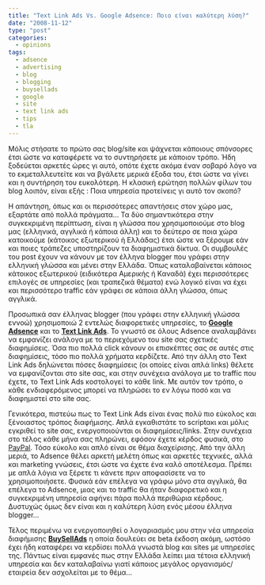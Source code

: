 ```yaml
---
title: "Text Link Ads Vs. Google Adsence: Ποιο είναι καλύτερη λύση?"
date: "2008-11-12"
type: "post"
categories:
  - opinions
tags:
  - adsence
  - advertising
  - blog
  - blogging
  - buysellads
  - google
  - site
  - text link ads
  - tips
  - tla
---
```


Μόλις στήσατε το πρώτο σας blog/site και ψάχνεται κάποιους σπόνσορες έτσι ώστε να καταφέρετε να το συντηρήσετε με κάποιον τρόπο. Ήδη ξοδεύεται αρκετές ώρες γι αυτό, οπότε έχετε ακόμα έναν σοβαρό λόγο να το εκμεταλλευτείτε και να βγάλετε μερικά έξοδα του, έτσι ώστε να γίνει και η συντήρηση του ευκολότερη. Η κλασική ερώτηση πολλών φίλων του blog λοιπόν, είναι εξής : Ποια υπηρεσία προτείνεις γι αυτό τον σκοπό?

Η απάντηση, όπως και οι περισσότερες απαντήσεις στον χώρο μας, εξαρτάτε από πολλά πράγματα&#8230; Τα δύο σημαντικότερα στην συγκεκριμένη περίπτωση, είναι η γλώσσα που χρησιμοποιούμε στο blog μας (ελληνικά, αγγλικά ή κάποια άλλη) και το δεύτερο σε ποια χώρα κατοικούμε (κάτοικος εξωτερικού ή Ελλάδας) έτσι ώστε να ξέρουμε εάν και ποιες τράπεζες υποστηρίζουν τα διαφημιστικά δίκτυα. Οι συμβουλές του post έχουν να κάνουν με τον έλληνα blogger που γράφει στην ελληνική γλώσσα και μένει στην Ελλάδα. Όπως καταλαβαίνεται κάποιος κάτοικος εξωτερικού (ειδικότερα Αμερικής ή Καναδά) έχει περισσότερες επιλογές σε υπηρεσίες (και τραπεζικά θέματα) ενώ λογικό είναι να έχει και περισσότερο traffic εάν γράφει σε κάποια άλλη γλώσσα, όπως αγγλικά.

Προσωπικά σαν έλληνας blogger (που γράφει στην ελληνική γλώσσα εννοώ) χρησιμοποιώ 2 εντελώς διαφορετικές υπηρεσίες, το [**Google Adsence**](http://www.google.com/adsense/ "Google Adsense") και το [**Text Link Ads**](http://www.text-link-ads.com/ "Text Link Ads"). Το γνωστό σε όλους Adsence αναλαμβάνει να εμφανίζει ανάλογα με το περιεχόμενο του site σας σχετικές διαφημίσεις. Όσα πιο πολλά click κάνουν οι επισκέπτες σας σε αυτές στις διαφημίσεις, τόσο πιο πολλά χρήματα κερδίζετε. Από την άλλη στο Text Link Ads δηλώνεται πόσες διαφημίσεις (οι οποίες είναι απλά links) θέλετε να εμφανίζονται στο site σας, και στην συνέχεια ανάλογα με το traffic που έχετε, το Text Link Ads κοστολογεί το κάθε link. Με αυτόν τον τρόπο, ο κάθε ενδιαφερόμενος μπορεί να πληρώσει το εν λόγω ποσό και να διαφημιστεί στο site σας.

Γενικότερα, πιστεύω πως το Text Link Ads είναι ένας πολύ πιο εύκολος και ξένοιαστος τρόπος διαφήμισης. Απλά εγκαθιστάτε το scriptακι και μόλις εγκριθεί το site σας, ενεργοποιούνται οι διαφημίσεις/links. Στην συνέχεια στο τέλος κάθε μήνα σας πληρώνει, εφόσον έχετε κέρδος φυσικά, στο [PayPal](http://www.paypal.com "PayPal service"). Τόσο εύκολο και απλό είναι σε θέμα διαχείρισης. Από την άλλη μεριά, το Adsence θέλει αρκετή μελέτη όπως και αρκετές τεχνικές, αλλά και marketing γνώσεις, έτσι ώστε να έχετε ένα καλό αποτέλεσμα. Πρέπει με απλά λόγια να ξέρετε τι κάνετε πριν αποφασίσετε να το χρησιμοποιήσετε. Φυσικά εάν επέλεγα να γράφω μόνο στα αγγλικά, θα επέλεγα το Adsence, μιας και το traffic θα ήταν διαφορετικό και η συγκεκριμένη υπηρεσία αφήνει πάρα πολλά περιθώρια κέρδους. Δυστυχώς όμως δεν είναι και η καλύτερη λύση ενός μέσου έλληνα blogger&#8230;

Τέλος περιμένω να ενεργοποιηθεί ο λογαριασμός μου στην νέα υπηρεσία διαφήμισης [**BuySellAds**](http://buysellads.com/ "BuySellAds") η οποία δουλεύει σε beta έκδοση ακόμη, ωστόσο έχει ήδη καταφέρει να κερδίσει πολλά γνωστά blog και sites με υπηρεσίες της. Πάντως είναι εμφανές πως στην Ελλάδα λείπει μια τέτοια ελληνική υπηρεσία και δεν καταλαβαίνω γιατί κάποιος μεγάλος οργανισμός/εταιρεία δεν ασχολείται με το θέμα&#8230;
